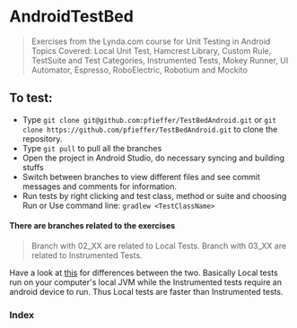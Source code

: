 # AndroidTestBed
> Exercises from the Lynda.com course for Unit Testing in Android
> Topics Covered: Local Unit Test, Hamcrest Library, Custom Rule, TestSuite and Test Categories, Instrumented Tests, Mokey Runner, UI Automator, Espresso, RoboElectric, Robotium and Mockito

## To test:

* Type `git clone git@github.com:pfieffer/TestBedAndroid.git` or `git clone https://github.com/pfieffer/TestBedAndroid.git` to clone the repository.
* Type `git pull` to pull all the branches
* Open the project in Android Studio, do necessary syncing and building stuffs
* Switch between branches to view different files and see commit messages and comments for information.
* Run tests by right clicking and test class, method or suite and choosing Run or Use command line: `gradlew <TestClassName>`

#### There are branches related to the exercises

>Branch with 02_XX are related to Local Tests.
>Branch with 03_XX are related to Instrumented Tests.

Have a look at [this](https://developer.android.com/studio/test/) for differences between the two. Basically Local tests run on your computer's local JVM while the Instrumented tests require an android device to run. Thus Local tests are faster than Instrumented tests.

### Index

[]()
